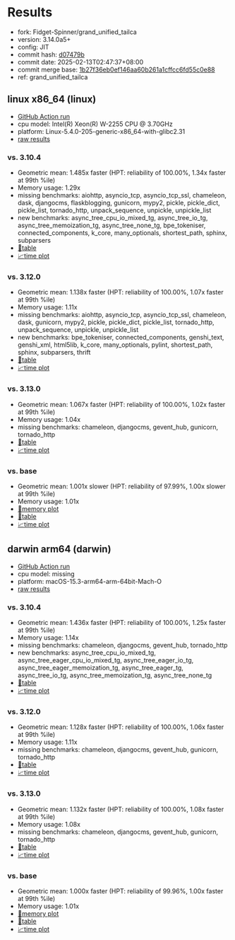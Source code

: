 # Results

- fork: Fidget-Spinner/grand_unified_tailca
- version: 3.14.0a5+
- config: JIT
- commit hash: [d07479b](https://github.com/Fidget%2dSpinner/cpython/commit/d07479b)
- commit date: 2025-02-13T02:47:37+08:00
- commit merge base: [1b27f36eb0ef146aa60b261a1cffcc6fd55c0e88](https://github.com/python/cpython/commit/1b27f36eb0ef146aa60b261a1cffcc6fd55c0e88)
- ref: grand_unified_tailca

## linux x86_64 (linux)

- [GitHub Action run](https://github.com/faster-cpython/benchmarking/actions/runs/13309147339)
- cpu model: Intel(R) Xeon(R) W-2255 CPU @ 3.70GHz
- platform: Linux-5.4.0-205-generic-x86_64-with-glibc2.31
- [raw results](bm-20250213-linux-x86_64-Fidget%252dSpinner-grand_unified_tailca-3.14.0a5%2B-d07479b.json)

### vs. 3.10.4

- Geometric mean: 1.485x faster (HPT: reliability of 100.00%, 1.34x faster at 99th %ile)
- Memory usage: 1.29x
- missing benchmarks: aiohttp, asyncio_tcp, asyncio_tcp_ssl, chameleon, dask, djangocms, flaskblogging, gunicorn, mypy2, pickle, pickle_dict, pickle_list, tornado_http, unpack_sequence, unpickle, unpickle_list
- new benchmarks: async_tree_cpu_io_mixed_tg, async_tree_io_tg, async_tree_memoization_tg, async_tree_none_tg, bpe_tokeniser, connected_components, k_core, many_optionals, shortest_path, sphinx, subparsers
- [📄table](bm-20250213-linux-x86_64-Fidget%252dSpinner-grand_unified_tailca-3.14.0a5%2B-d07479b-vs-3.10.4.md)
- [📈time plot](bm-20250213-linux-x86_64-Fidget%252dSpinner-grand_unified_tailca-3.14.0a5%2B-d07479b-vs-3.10.4.svg)

### vs. 3.12.0

- Geometric mean: 1.138x faster (HPT: reliability of 100.00%, 1.07x faster at 99th %ile)
- Memory usage: 1.11x
- missing benchmarks: aiohttp, asyncio_tcp, asyncio_tcp_ssl, chameleon, dask, gunicorn, mypy2, pickle, pickle_dict, pickle_list, tornado_http, unpack_sequence, unpickle, unpickle_list
- new benchmarks: bpe_tokeniser, connected_components, genshi_text, genshi_xml, html5lib, k_core, many_optionals, pylint, shortest_path, sphinx, subparsers, thrift
- [📄table](bm-20250213-linux-x86_64-Fidget%252dSpinner-grand_unified_tailca-3.14.0a5%2B-d07479b-vs-3.12.0.md)
- [📈time plot](bm-20250213-linux-x86_64-Fidget%252dSpinner-grand_unified_tailca-3.14.0a5%2B-d07479b-vs-3.12.0.svg)

### vs. 3.13.0

- Geometric mean: 1.067x faster (HPT: reliability of 100.00%, 1.02x faster at 99th %ile)
- Memory usage: 1.04x
- missing benchmarks: chameleon, djangocms, gevent_hub, gunicorn, tornado_http
- [📄table](bm-20250213-linux-x86_64-Fidget%252dSpinner-grand_unified_tailca-3.14.0a5%2B-d07479b-vs-3.13.0.md)
- [📈time plot](bm-20250213-linux-x86_64-Fidget%252dSpinner-grand_unified_tailca-3.14.0a5%2B-d07479b-vs-3.13.0.svg)

### vs. base

- Geometric mean: 1.001x slower (HPT: reliability of 97.99%, 1.00x slower at 99th %ile)
- Memory usage: 1.01x
- [🧠memory plot](bm-20250213-linux-x86_64-Fidget%252dSpinner-grand_unified_tailca-3.14.0a5%2B-d07479b-vs-base-mem.svg)
- [📄table](bm-20250213-linux-x86_64-Fidget%252dSpinner-grand_unified_tailca-3.14.0a5%2B-d07479b-vs-base.md)
- [📈time plot](bm-20250213-linux-x86_64-Fidget%252dSpinner-grand_unified_tailca-3.14.0a5%2B-d07479b-vs-base.svg)

## darwin arm64 (darwin)

- [GitHub Action run](https://github.com/faster-cpython/benchmarking/actions/runs/13309151630)
- cpu model: missing
- platform: macOS-15.3-arm64-arm-64bit-Mach-O
- [raw results](bm-20250213-darwin-arm64-Fidget%252dSpinner-grand_unified_tailca-3.14.0a5%2B-d07479b.json)

### vs. 3.10.4

- Geometric mean: 1.436x faster (HPT: reliability of 100.00%, 1.25x faster at 99th %ile)
- Memory usage: 1.14x
- missing benchmarks: chameleon, djangocms, gevent_hub, tornado_http
- new benchmarks: async_tree_cpu_io_mixed_tg, async_tree_eager_cpu_io_mixed_tg, async_tree_eager_io_tg, async_tree_eager_memoization_tg, async_tree_eager_tg, async_tree_io_tg, async_tree_memoization_tg, async_tree_none_tg
- [📄table](bm-20250213-darwin-arm64-Fidget%252dSpinner-grand_unified_tailca-3.14.0a5%2B-d07479b-vs-3.10.4.md)
- [📈time plot](bm-20250213-darwin-arm64-Fidget%252dSpinner-grand_unified_tailca-3.14.0a5%2B-d07479b-vs-3.10.4.svg)

### vs. 3.12.0

- Geometric mean: 1.128x faster (HPT: reliability of 100.00%, 1.06x faster at 99th %ile)
- Memory usage: 1.11x
- missing benchmarks: chameleon, djangocms, gevent_hub, gunicorn, tornado_http
- [📄table](bm-20250213-darwin-arm64-Fidget%252dSpinner-grand_unified_tailca-3.14.0a5%2B-d07479b-vs-3.12.0.md)
- [📈time plot](bm-20250213-darwin-arm64-Fidget%252dSpinner-grand_unified_tailca-3.14.0a5%2B-d07479b-vs-3.12.0.svg)

### vs. 3.13.0

- Geometric mean: 1.132x faster (HPT: reliability of 100.00%, 1.08x faster at 99th %ile)
- Memory usage: 1.08x
- missing benchmarks: chameleon, djangocms, gevent_hub, gunicorn, tornado_http
- [📄table](bm-20250213-darwin-arm64-Fidget%252dSpinner-grand_unified_tailca-3.14.0a5%2B-d07479b-vs-3.13.0.md)
- [📈time plot](bm-20250213-darwin-arm64-Fidget%252dSpinner-grand_unified_tailca-3.14.0a5%2B-d07479b-vs-3.13.0.svg)

### vs. base

- Geometric mean: 1.000x faster (HPT: reliability of 99.96%, 1.00x faster at 99th %ile)
- Memory usage: 1.01x
- [🧠memory plot](bm-20250213-darwin-arm64-Fidget%252dSpinner-grand_unified_tailca-3.14.0a5%2B-d07479b-vs-base-mem.svg)
- [📄table](bm-20250213-darwin-arm64-Fidget%252dSpinner-grand_unified_tailca-3.14.0a5%2B-d07479b-vs-base.md)
- [📈time plot](bm-20250213-darwin-arm64-Fidget%252dSpinner-grand_unified_tailca-3.14.0a5%2B-d07479b-vs-base.svg)

